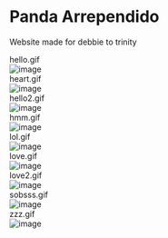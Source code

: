 # Panda Arrependido

Website made for debbie to trinity

hello.gif <br/> ![image](https://github.com/user-attachments/assets/57698ac7-3cef-4963-9ecf-488a178862e3) <br/>
heart.gif <br/> ![image](https://github.com/user-attachments/assets/787c8900-87fd-4769-87a9-0ac688fd2870) <br/>
hello2.gif <br/> ![image](https://github.com/user-attachments/assets/8f459c72-b632-473b-bb2d-63d0ad0eb41d) <br/>
hmm.gif <br/> ![image](https://github.com/user-attachments/assets/f2089f4a-51a8-4a7c-b8e0-4b3444c054b7) <br/>
lol.gif <br/> ![image](https://github.com/user-attachments/assets/6b62a5b4-f9f5-4e42-a999-390d0f4b8733) <br/>
love.gif <br/> ![image](https://github.com/user-attachments/assets/ed7df86c-1687-41fc-822e-9b3d96c753d8) <br/>
love2.gif <br/> ![image](https://github.com/user-attachments/assets/dd43255d-fba9-4894-90eb-81a5de94381c) <br/>
sobsss.gif <br/> ![image](https://github.com/user-attachments/assets/1679420b-0c2a-4399-8ec5-0b2a9274f175) <br/>
zzz.gif <br/> ![image](https://github.com/user-attachments/assets/3e11cad0-4938-45a6-aebe-7b5a9b1250a3) <br/>
